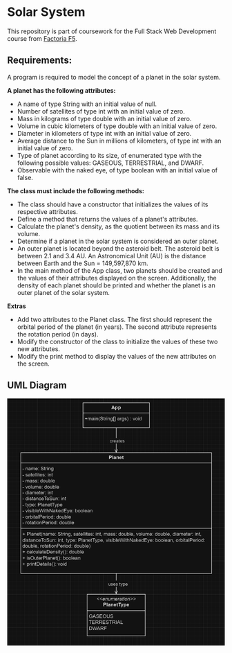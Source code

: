 # Solar System

This repository is part of coursework for the Full Stack Web Development course from [Factoria F5](https://factoriaf5.org).

## Requirements:

A program is required to model the concept of a planet in the solar system.

**A planet has the following attributes:**

- A name of type String with an initial value of null.
- Number of satellites of type int with an initial value of zero.
- Mass in kilograms of type double with an initial value of zero.
- Volume in cubic kilometers of type double with an initial value of zero.
- Diameter in kilometers of type int with an initial value of zero.
- Average distance to the Sun in millions of kilometers, of type int with an initial value of zero.
- Type of planet according to its size, of enumerated type with the following possible values: GASEOUS, TERRESTRIAL, and DWARF.
- Observable with the naked eye, of type boolean with an initial value of false.

**The class must include the following methods:**

- The class should have a constructor that initializes the values of its respective attributes.
- Define a method that returns the values of a planet's attributes.
- Calculate the planet's density, as the quotient between its mass and its volume.
- Determine if a planet in the solar system is considered an outer planet.
- An outer planet is located beyond the asteroid belt. The asteroid belt is between 2.1 and 3.4 AU. An Astronomical Unit (AU) is the distance between Earth and the Sun = 149,597,870 km.
- In the main method of the App class, two planets should be created and the values of their attributes displayed on the screen. Additionally, the density of each planet should be printed and whether the planet is an outer planet of the solar system.

**Extras**
- Add two attributes to the Planet class. The first should represent the orbital period of the planet (in years). The second attribute represents the rotation period (in days).
- Modify the constructor of the class to initialize the values of these two new attributes.
- Modify the print method to display the values of the new attributes on the screen.

## UML Diagram
![Class Diagram](images/solar-system-uml.png)